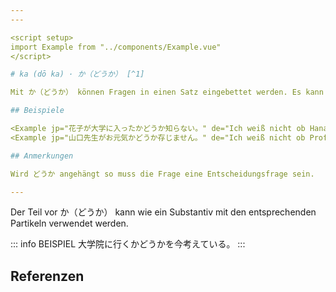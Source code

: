 ```yaml
---
---

<script setup>
import Example from "../components/Example.vue"
</script>

# ka (dō ka) · か（どうか） [^1]

Mit か（どうか） können Fragen in einen Satz eingebettet werden. Es kann mit "ob ... oder nicht" übersetzt werden.

## Beispiele

<Example jp="花子が大学に入ったかどうか知らない。" de="Ich weiß nicht ob Hanako zur Universität geht." />
<Example jp="山口先生がお元気かどうか存じません。" de="Ich weiß nicht ob Professor Yamaguchi gesund ist." />

## Anmerkungen

Wird どうか angehängt so muss die Frage eine Entscheidungsfrage sein.

---
```


Der Teil vor か（どうか） kann wie ein Substantiv mit den entsprechenden Partikeln verwendet werden.

::: info BEISPIEL
大学院に行くかどうかを今考えている。
:::

## Referenzen

[^1]: Makino, Seiichi & Tsutsui, Michio. 2017. *A Dictionary of Basic Japanese Grammar*. The Japan Times, S. 168-170.
